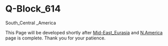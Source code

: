 # Q-Block_614
South_Central _America

This Page will be developed shortly after [Mid-East_Eurasia](https://github.com/Alghuti-Portfolio/Q-Block_401) and [N.America](https://github.com/Alghuti-Portfolio/Q-Block_68) page is complete. Thank you for your patience. 
